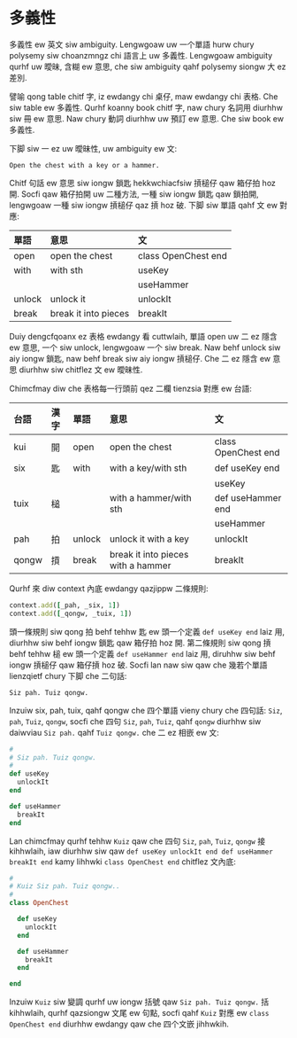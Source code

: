 # 多義性

多義性 ew 英文 siw ambiguity. Lengwgoaw uw 一个單語 hurw chury polysemy siw choanzmngz chi 語言上 uw 多義性. Lengwgoaw ambiguity qurhf uw 曖昧, 含糊 ew 意思, che siw ambiguity qahf polysemy siongw 大 ez 差別.

譬喻 qong table chitf 字, iz ewdangy chi 桌仔, maw ewdangy chi 表格. Che siw table ew 多義性. Qurhf koanny book chitf 字, naw chury 名詞用 diurhhw siw 冊 ew 意思. Naw chury 動詞 diurhhw uw 預訂 ew 意思. Che siw book ew 多義性.

下脚 siw 一 ez uw 曖昧性, uw ambiguity ew 文:

`Open the chest with a key or a hammer.`

Chitf 句話 ew 意思 siw iongw 鎖匙 hekkwchiacfsiw 摃槌仔 qaw 箱仔拍 hoz 開. Socfi qaw 箱仔拍開 uw 二種方法, 一種 siw iongw 鎖匙 qaw 鎖拍開,  lengwgoaw 一種 siw iongw 摃槌仔 qaz 摃 hoz 破. 下脚 siw 單語 qahf 文 ew 對應:

| 單語 | 意思 | 文 |
| :--- | :--- | :--- |
| open | open the chest | class OpenChest end |
| with | with sth | useKey |
| | | useHammer |
| unlock | unlock it | unlockIt |
| break | break it into pieces | breakIt |

Duiy dengcfqoanx ez 表格 ewdangy 看 cuttwlaih, 單語 open uw 二 ez 隱含 ew 意思, 一个 siw unlock, lengwgoaw 一个 siw break. Naw behf unlock siw aiy iongw 鎖匙, naw behf break siw aiy iongw 摃槌仔. Che 二 ez 隱含 ew 意思 diurhhw siw chitflez 文 ew 曖昧性.

Chimcfmay diw che 表格每一行頭前 qez 二欄 tienzsia 對應 ew 台語:

| 台語 | 漢字 | 單語 | 意思 | 文 |
| :--- | :--- | :--- | :--- | :--- |
| kui | 開 | open | open the chest | class OpenChest end |
| six | 匙 | with | with a key/with sth | def useKey end |
||||| useKey |
| tuix | 槌 | | with a hammer/with sth | def useHammer end |
||||| useHammer |
| pah | 拍 | unlock | unlock it with a key | unlockIt |
| qongw | 摃 | break | break it into pieces with a hammer | breakIt |

Qurhf 來 diw context 內底 ewdangy qazjippw 二條規則:

```ruby
context.add([_pah, _six, 1])
context.add([_qongw, _tuix, 1])
```

頭一條規則 siw qong 拍 behf tehhw 匙 ew 頭一个定義 `def useKey end` laiz 用, diurhhw siw behf iongw 鎖匙 qaw 箱仔拍 hoz 開. 第二條規則 siw qong 摃 behf tehhw 槌 ew 頭一个定義 `def useHammer end` laiz 用, diruhhw siw behf iongw 摃槌仔 qaw 箱仔摃 hoz 破. Socfi lan naw siw qaw che 幾若个單語 lienzqietf chury 下脚 che 二句話:

```
Siz pah. Tuiz qongw.
```

Inzuiw six, pah, tuix, qahf qongw che 四个單語 vieny chury che 四句話: `Siz`, `pah`, `Tuiz`, `qongw`, socfi che 四句 `Siz`, `pah`, `Tuiz`, qahf `qongw` diurhhw siw daiwviau `Siz pah.` qahf `Tuiz qongw.` che 二 ez 相嵌 ew 文:

```ruby
#
# Siz pah. Tuiz qongw.
#
def useKey
  unlockIt
end

def useHammer
  breakIt
end
```

Lan chimcfmay qurhf tehhw `Kuiz` qaw che 四句 `Siz`, `pah`, `Tuiz`, `qongw` 接 kihhwlaih, iaw diurhhw siw qaw `def useKey unlockIt end def useHammer breakIt end` kamy lihhwki `class OpenChest end` chitflez 文內底:

```ruby
#
# Kuiz Siz pah. Tuiz qongw..
#
class OpenChest

  def useKey
    unlockIt
  end

  def useHammer
    breakIt
  end

end
```

Inzuiw `Kuiz` siw 變調 qurhf uw iongw 括號 qaw `Siz pah. Tuiz qongw.` 括 kihhwlaih, qurhf qazsiongw 文尾 ew 句點,  socfi qahf `Kuiz` 對應 ew `class OpenChest end` diurhhw ewdangy qaw che 四个文嵌 jihhwkih.
